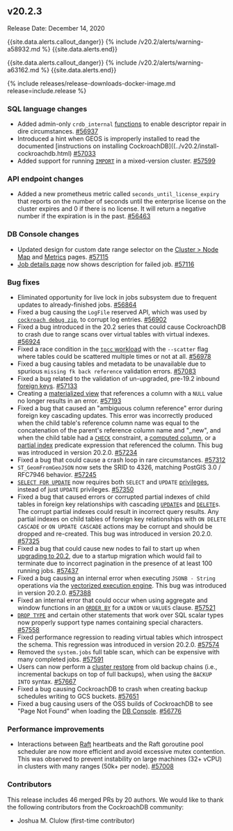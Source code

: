 ## v20.2.3

Release Date: December 14, 2020

{{site.data.alerts.callout_danger}}
{% include /v20.2/alerts/warning-a58932.md %}
{{site.data.alerts.end}}

{{site.data.alerts.callout_danger}}
{% include /v20.2/alerts/warning-a63162.md %}
{{site.data.alerts.end}}

{% include releases/release-downloads-docker-image.md release=include.release %}

<h3 id="v20-2-3-sql-language-changes">SQL language changes</h3>

- Added admin-only `crdb_internal` [functions](../v20.2/functions-and-operators.html) to enable descriptor repair in dire circumstances. [#56937][#56937]
- Introduced a hint when GEOS is improperly installed to read the documented [instructions on installing CockroachDB]((../v20.2/install-cockroachdb.html) [#57033][#57033]
- Added support for running [`IMPORT`](../v20.2/import.html) in a mixed-version cluster. [#57599][#57599]

<h3 id="v20-2-3-api-endpoint-changes">API endpoint changes</h3>

- Added a new prometheus metric called `seconds_until_license_expiry` that reports on the number of seconds until the enterprise license on the cluster expires and 0 if there is no license. It will return a negative number if the expiration is in the past. [#56463][#56463]

<h3 id="v20-2-3-db-console-changes">DB Console changes</h3>

- Updated design for custom date range selector on the [Cluster > Node Map](../v20.2/ui-cluster-overview-page.html#node-map-enterprise) and [Metrics](../v20.2/ui-overview-dashboard.html) pages. [#57115][#57115]
- [Job details page](../v20.2/ui-jobs-page.html) now shows description for failed job. [#57116][#57116]

<h3 id="v20-2-3-bug-fixes">Bug fixes</h3>

- Eliminated opportunity for live lock in jobs subsystem due to frequent updates to already-finished jobs. [#56864][#56864]
- Fixed a bug causing the `LogFile` reserved API, which was used by [`cockroach debug zip`](../v20.2/cockroach-debug-zip.html), to corrupt log entries. [#56902][#56902]
- Fixed a bug introduced in the 20.2 series that could cause CockroachDB to crash due to range scans over virtual tables with virtual indexes. [#56924][#56924]
- Fixed a race condition in the [`tpcc` workload](../v20.2/cockroach-workload.html) with the `--scatter` flag where tables could be scattered multiple times or not at all. [#56978][#56978]
- Fixed a bug causing tables and metadata to be unavailable due to spurious `missing fk back reference` validation errors. [#57083][#57083]
- Fixed a bug related to the validation of un-upgraded, pre-19.2 inbound [foreign keys](../v20.2/foreign-key.html). [#57133][#57133]
- Creating a [materialized view](../v20.2/views.html) that references a column with a `NULL` value no longer results in an error. [#57193][#57193]
- Fixed a bug that caused an "ambiguous column reference" error during foreign key cascading updates. This error was incorrectly produced when the child table's reference column name was equal to the concatenation of the parent's reference column name and "_new", and when the child table had a [`CHECK`](../v20.2/check.html) constraint, a [computed column](../v20.2/computed-columns.html), or a [partial index](../v20.2/partial-indexes.html) predicate expression that referenced the column. This bug was introduced in version 20.2.0. [#57234][#57234]
- Fixed a bug that could cause a crash loop in rare circumstances. [#57312][#57312]
- `ST_GeomFromGeoJSON` now sets the SRID to 4326, matching PostGIS 3.0 / RFC7946 behavior. [#57245][#57245]
- [`SELECT FOR UPDATE`](../v20.2/select-for-update.html) now requires both `SELECT` and `UPDATE` [privileges](../v20.2/authorization.html), instead of just `UPDATE` privileges. [#57350][#57350]
- Fixed a bug that caused errors or corrupted partial indexes of child tables in foreign key relationships with cascading [`UPDATE`](../v20.2/update.html)s and [`DELETE`](../v20.2/delete.html)s. The corrupt partial indexes could result in incorrect query results. Any partial indexes on child tables of foreign key relationships with `ON DELETE CASCADE` or `ON UPDATE CASCADE` actions may be corrupt and should be dropped and re-created. This bug was introduced in version 20.2.0. [#57325][#57325]
- Fixed a bug that could cause new nodes to fail to start up when [upgrading to 20.2](../v20.2/upgrade-cockroach-version.html), due to a startup migration which would fail to terminate due to incorrect pagination in the presence of at least 100 running jobs. [#57437][#57437]
- Fixed a bug causing an internal error when executing `JSONB - String` operations via the [vectorized execution engine](../v20.2/vectorized-execution.html). This bug was introduced in version 20.2.0. [#57388][#57388]
- Fixed an internal error that could occur when using aggregate and window functions in an [`ORDER BY`](../v20.2/order-by.html) for a `UNION` or `VALUES` clause. [#57521][#57521]
- [`DROP TYPE`](../v20.2/drop-type.html) and certain other statements that work over SQL scalar types now properly support type names containing special characters. [#57558][#57558]
- Fixed performance regression to reading virtual tables which introspect the schema. This regression was introduced in version 20.2.0. [#57574][#57574]
- Removed the `system.jobs` full table scan, which can be expensive with many completed jobs. [#57591][#57591]
- Users can now perform a [cluster restore](../v20.2/restore.html) from old backup chains (i.e., incremental backups on top of full backups), when using the `BACKUP INTO` syntax. [#57667][#57667]
- Fixed a bug causing CockroachDB to crash when creating backup schedules writing to GCS buckets. [#57651][#57651]
- Fixed a bug causing users of the OSS builds of CockroachDB to see "Page Not Found" when loading the [DB Console](../v20.2/ui-overview.html). [#56776][#56776]

<h3 id="v20-2-3-performance-improvements">Performance improvements</h3>

- Interactions between [Raft](../v20.2/architecture/replication-layer.html) heartbeats and the Raft goroutine pool scheduler are now more efficient and avoid excessive mutex contention. This was observed to prevent instability on large machines (32+ vCPU) in clusters with many ranges (50k+ per node). [#57008][#57008]

<div class="release-note-contributors">

<h3 id="v20-2-3-contributors">Contributors</h3>

This release includes 46 merged PRs by 20 authors.
We would like to thank the following contributors from the CockroachDB community:

- Joshua M. Clulow (first-time contributor)

</div>

[#56443]: https://github.com/cockroachdb/cockroach/pull/56443
[#56463]: https://github.com/cockroachdb/cockroach/pull/56463
[#56776]: https://github.com/cockroachdb/cockroach/pull/56776
[#56864]: https://github.com/cockroachdb/cockroach/pull/56864
[#56902]: https://github.com/cockroachdb/cockroach/pull/56902
[#56924]: https://github.com/cockroachdb/cockroach/pull/56924
[#56937]: https://github.com/cockroachdb/cockroach/pull/56937
[#56978]: https://github.com/cockroachdb/cockroach/pull/56978
[#57008]: https://github.com/cockroachdb/cockroach/pull/57008
[#57033]: https://github.com/cockroachdb/cockroach/pull/57033
[#57083]: https://github.com/cockroachdb/cockroach/pull/57083
[#57115]: https://github.com/cockroachdb/cockroach/pull/57115
[#57116]: https://github.com/cockroachdb/cockroach/pull/57116
[#57133]: https://github.com/cockroachdb/cockroach/pull/57133
[#57193]: https://github.com/cockroachdb/cockroach/pull/57193
[#57234]: https://github.com/cockroachdb/cockroach/pull/57234
[#57245]: https://github.com/cockroachdb/cockroach/pull/57245
[#57312]: https://github.com/cockroachdb/cockroach/pull/57312
[#57325]: https://github.com/cockroachdb/cockroach/pull/57325
[#57350]: https://github.com/cockroachdb/cockroach/pull/57350
[#57388]: https://github.com/cockroachdb/cockroach/pull/57388
[#57437]: https://github.com/cockroachdb/cockroach/pull/57437
[#57484]: https://github.com/cockroachdb/cockroach/pull/57484
[#57521]: https://github.com/cockroachdb/cockroach/pull/57521
[#57558]: https://github.com/cockroachdb/cockroach/pull/57558
[#57574]: https://github.com/cockroachdb/cockroach/pull/57574
[#57591]: https://github.com/cockroachdb/cockroach/pull/57591
[#57599]: https://github.com/cockroachdb/cockroach/pull/57599
[#57651]: https://github.com/cockroachdb/cockroach/pull/57651
[#57667]: https://github.com/cockroachdb/cockroach/pull/57667
